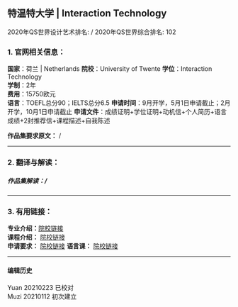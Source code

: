 ## 特温特大学 | Interaction Technology

2020年QS世界设计艺术排名: /
2020年QS世界综合排名: 102  

### 1. 官网相关信息：
**国家**：荷兰 | Netherlands
**院校**：University of Twente
**学位**：Interaction Technology  
**学制**：2年  
**费用**：15750欧元  
**语言**：TOEFL总分90；IELTS总分6.5
**申请时间**：9月开学，5月1日申请截止；2月开学，10月1日申请截止
**申请文件**：成绩证明+学位证明+动机信+个人简历+语言成绩+2封推荐信+课程描述+自我陈述

**作品集要求原文：**   /


---

### 2. 翻译与解读：

##### 作品集解读：/




---


### 3. 有用链接：

**专业介绍：**[院校链接](https://www.utwente.nl/en/education/master/programmes/interaction-technology/)  
**课程介绍：** [院校链接](https://www.utwente.nl/en/education/master/programmes/interaction-technology/programme/courses/#general-programme-structure)  
**申请要求：** [院校链接](https://www.utwente.nl/en/education/master/programmes/interaction-technology/admission/admission-international/)
**语言课：** [院校链接](https://www.utwente.nl/en/ces/language-centre/courses/)



---


#### 编辑历史
Yuan 20210223 已校对  
Muzi 20210112 初次建立
